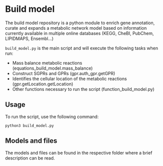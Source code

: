 # Build model

The build model repository is a python module to enrich gene annotation, curate and expands a metabolic network model based on information currently available in multiple online databases (KEGG, CheBI, PubChem, LIPIDMAPS, Ensembl...)

```build_model.py``` is the main script and will execute the following tasks when run:
- Mass balance metabolic reactions (equations_build_model.mass_balance)
- Construct SGPRs and GPRs (gpr.auth_gpr.getGPR)
- Identifies the cellular location of the metabolic reactions (gpr.getLocation.getLocation)
- Other functions necessary to run the script (function_build_model.py)

## Usage

To run the script, use the following command:

```
python3 build_model.py
```

## Models and files

The models and files can be found in the respective folder where a brief description can be read.
